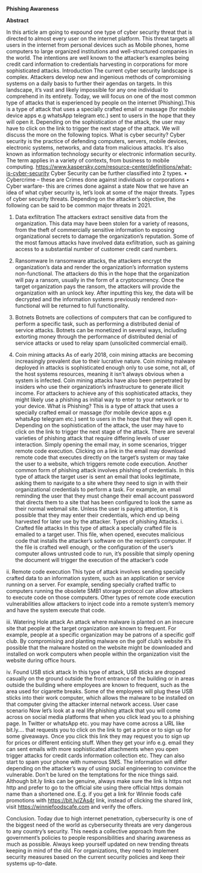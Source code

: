 
**Phishing Awareness**

**Abstract**

In this article am going to expound one type of cyber security threat that is directed to almost every user on the internet platform. This threat targets all users in the internet from personal devices such as Mobile phones, home computers to large organized institutions and well-structured companies in the world.
The intentions are well known to the attacker’s examples being credit card information to credentials harvesting in corporations for more sophisticated attacks.
Introduction 
The current cyber security landscape is complex. Attackers develop new and ingenious methods of compromising systems on a daily basis to further their agendas on targets. In this landscape, it’s vast and likely impossible for any one individual to comprehend in its entirety.
Today, we will focus on one of the most common type of attacks that is experienced by people on the internet (Phishing).This is a type of attack that uses a specially crafted email or massage (for mobile device apps e.g whatsApp telegram etc.) sent to users in the hope that they will open it. Depending on the sophistication of the attack, the user may have to click on the link to trigger the next stage of the attack. We will discuss the more on the following topics. 
What is cyber security? 
Cyber security is the practice of defending computers, servers, mobile devices, electronic systems, networks, and data from malicious attacks. It's also known as information technology security or electronic information security. The term applies in a variety of contexts, from business to mobile computing. https://www.kaspersky.com/resource-center/definitions/what-is-cyber-security
Cyber Security can be further classified into 2 types. 
•	Cybercrime – these are Crimes done against individuals or corporations 
•	Cyber warfare- this are crimes done against a  state 
Now that we have an idea of what cyber security is, let’s look at some of the major threats.
Types of cyber security threats.
Depending on the attacker’s objective, the following can be said to be common major threats in 2021.
1.	Data exfiltration
The attackers extract sensitive data from the organization. This data may have been stolen for a variety of reasons, from the theft of commercially sensitive information to exposing organizational secrets to damage the organization’s reputation. Some of the most famous attacks have involved data exfiltration, such as gaining access to a substantial number of customer credit card numbers.

2.	Ransomware
In ransomware attacks, the attackers encrypt the organization’s data and render the organization’s information systems non-functional. The attackers do this in the hope that the organization will pay a ransom, usually in the form of a cryptocurrency. Once the target organization pays the ransom, the attackers will provide the organization with an unlock key. After inputting this key, the data will be decrypted and the information systems previously rendered non-functional will be returned to full functionality.

3.	Botnets
Botnets are collections of computers that can be configured to perform a specific task, such as performing a distributed denial of service attacks. Botnets can be monetized in several ways, including extorting money through the performance of distributed denial of service attacks or used to relay spam (unsolicited commercial email).
4.	Coin mining attacks
As of early 2018, coin mining attacks are becoming increasingly prevalent due to their lucrative nature. Coin mining malware deployed in attacks is sophisticated enough only to use some, not all, of the host systems resources, meaning it isn’t always obvious when a system is infected. Coin mining attacks have also been perpetrated by insiders who use their organization’s infrastructure to generate illicit income.
For attackers to achieve any of this sophisticated attacks, they might likely use a phishing as initial way to enter to your network or to your device.
What is Phishing?
This is a type of attack that uses a specially crafted email or massage (for mobile device apps e.g whatsApp telegram etc.) sent to users in the hope that they will open it. Depending on the sophistication of the attack, the user may have to click on the link to trigger the next stage of the attack.
There are several varieties of phishing attack that require differing levels of user interaction. Simply opening the email may, in some scenarios, trigger remote code execution. Clicking on a link in the email may download remote code that executes directly on the target’s system or may take the user to a website, which triggers remote code execution.
Another common form of phishing attack involves phishing of credentials. In this type of attack the target user is sent an email that looks legitimate, asking them to navigate to a site where they need to sign in with their organizational credentials to perform a task. For example, an email reminding the user that they must change their email account password that directs them to a site that has been configured to look the same as their normal webmail site. Unless the user is paying attention, it is possible that they may enter their credentials, which end up being harvested for later use by the attacker.
Types of phishing Attacks.
i.	Crafted file attacks
In this type of attack a specially crafted file is emailed to a target user. This file, when opened, executes malicious code that installs the attacker’s software on the recipient’s computer. If the file is crafted well enough, or the configuration of the user’s computer allows untrusted code to run, it’s possible that simply opening the document will trigger the execution of the attacker’s code

ii.	Remote code execution
This type of attack involves sending specially crafted data to an information system, such as an application or service running on a server. For example, sending specially crafted traffic to computers running the obsolete SMB1 storage protocol can allow attackers to execute code on those computers. Other types of remote code execution vulnerabilities allow attackers to inject code into a remote system’s memory and have the system execute that code.

iii.	Watering Hole attack
An attack where malware is planted on an insecure site that people at the target organization are known to frequent. For example, people at a specific organization may be patrons of a specific golf club. By compromising and planting malware on the golf club’s website it’s possible that the malware hosted on the website might be downloaded and installed on work computers when people within the organization visit the website during office hours.

iv.	Found USB stick attack
In this type of attack, USB sticks are dropped casually on the ground outside the front entrance of the building or in areas outside the building where employees are known to frequent, such as the area used for cigarette breaks. Some of the employees will plug these USB sticks into their work computer, which allows the malware to be installed on that computer giving the attacker internal network access.
User case scenario 
Now let’s look at a real life phishing attack that you will come across on social media platforms that when you click lead you to a phishing page.
In Twitter or whatsApp etc. you may have come across a URL like bit.ly…. that requests you to click on the link to get a price or to sign up for some giveaways. Once you click this link they may request you to sign up for prices or different enticing stuff. When they get your info e.g. email they can sent emails with more sophisticated attachments when you open trigger attacks for credit cards information collection etc. They can also start to spam your phone with numerous SMS.
The information will differ depending on the attacker’s way of using social engineering to convince the vulnerable. Don’t be lured on the temptations for the nice things said. Although bit.ly links can be genuine, always make sure the link is https not http and prefer to go to the official site using there official https domain name than a shortened one. E.g. if you get a link for Winnie foods café promotions with https://bit.ly/ZAs4r  link, instead of clicking the shared link, visit https://winniefoodscafe.com and verify the offers.

Conclusion.
Today due to high internet penetration, cybersecurity is one of the biggest need of the world as cybersecurity threats are very dangerous to any country’s security. This needs a collective approach from the government’s policies to people responsibilities and sharing awareness as much as possible.
Always keep yourself updated on new trending threats keeping in mind of the old. For organizations, they need to implement security measures based on the current security policies and keep their systems up-to-date. 


